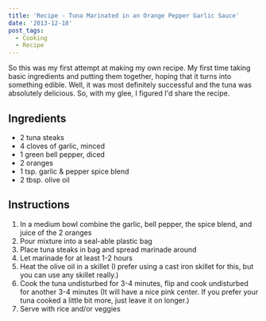 ```yaml
---
title: 'Recipe - Tuna Marinated in an Orange Pepper Garlic Sauce'
date: '2013-12-18'
post_tags:
  - Cooking
  - Recipe
---
```


So this was my first attempt at making my own recipe. My first time taking basic ingredients and putting them together, hoping that it turns into something edible. Well, it was most definitely successful and the tuna was absolutely delicious. So, with my glee, I figured I'd share the recipe.
<!-- excerpt -->

## Ingredients

-   2 tuna steaks
-   4 cloves of garlic, minced
-   1 green bell pepper, diced
-   2 oranges
-   1 tsp. garlic & pepper spice blend
-   2 tbsp. olive oil

## Instructions

1. In a medium bowl combine the garlic, bell pepper, the spice blend, and juice of the 2 oranges
2. Pour mixture into a seal-able plastic bag
3. Place tuna steaks in bag and spread marinade around
4. Let marinade for at least 1-2 hours
5. Heat the olive oil in a skillet (I prefer using a cast iron skillet for this, but you can use any skillet really.)
6. Cook the tuna undisturbed for 3-4 minutes, flip and cook undisturbed for another 3-4 minutes (It will have a nice pink center. If you prefer your tuna cooked a little bit more, just leave it on longer.)
7. Serve with rice and/or veggies
